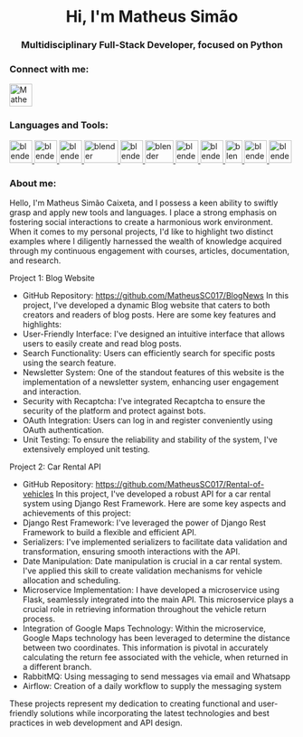 <h1 align="center">Hi, I'm Matheus Simão</h1>
<h3 align="center">Multidisciplinary Full-Stack Developer, focused on Python</h3>

<h3 align="left">Connect with me:</h3>

<p align="left">
  <a href="https://www.linkedin.com/in/matheussimaocaixeta/" target="blank"><img align="center" src="https://github.com/MatheusSC017/MatheusSC017/assets/101995486/6680758b-0ce2-465e-a871-610a57fe9d10" alt="Matheus Simão" height="40" width="40" /></a>
</p>

<h3 align="left">Languages and Tools:</h3>
<p align="left"> 
  <a href="https://www.python.org/" target="_blank" rel="noreferrer"> 
    <img src="https://github.com/MatheusSC017/MatheusSC017/assets/101995486/1b0102fe-2335-4df7-bce9-65bd66002aec" alt="blender" width="40" height="40"/>
  </a>
  
  <a href="https://www.djangoproject.com/" target="_blank" rel="noreferrer"> 
    <img src="https://github.com/MatheusSC017/MatheusSC017/assets/101995486/021a83a6-5324-4394-997b-b392d0b966ff" alt="blender" width="40" height="40"/>
  </a>
  
  <a href="https://flask.palletsprojects.com/en/3.0.x/" target="_blank" rel="noreferrer"> 
    <img src="https://github.com/MatheusSC017/MatheusSC017/assets/101995486/9c760f53-1c75-44d8-b9ba-4b2c2e52fc69" alt="blender" width="40" height="40"/>
  </a>
  
  <a href="https://scikit-learn.org/stable/" target="_blank" rel="noreferrer"> 
    <img src="https://github.com/MatheusSC017/MatheusSC017/assets/101995486/512171ba-6eca-4f70-9c06-bdbfacb062f0" alt="blender" width="60" height="40"/>
  </a>
  
  <a href="https://numpy.org/" target="_blank" rel="noreferrer"> 
    <img src="https://github.com/MatheusSC017/MatheusSC017/assets/101995486/ce9ddb5e-61f5-4f78-b7e8-cb2da15509cf" alt="blender" width="40" height="40"/>
  </a>
  
  <a href="https://pandas.pydata.org/" target="_blank" rel="noreferrer"> 
    <img src="https://github.com/MatheusSC017/MatheusSC017/assets/101995486/98dcf63e-4980-42fc-8083-c0ece8d3cd5f" alt="blender" width="50" height="40"/>
  </a>
  
  <a href="https://developer.mozilla.org/pt-BR/docs/Web/JavaScript" target="_blank" rel="noreferrer"> 
    <img src="https://github.com/MatheusSC017/MatheusSC017/assets/101995486/d568f8ec-73eb-4c6e-928a-ad69d51b5495" alt="blender" width="40" height="40"/>
  </a>
  
  <a href="https://developer.mozilla.org/pt-BR/docs/Web/HTML" target="_blank" rel="noreferrer"> 
    <img src="https://github.com/MatheusSC017/MatheusSC017/assets/101995486/fa651323-8cea-48c5-8c32-1b7c11f0d6d6" alt="blender" width="40" height="40"/>
  </a>
  
  <a href="https://developer.mozilla.org/pt-BR/docs/Web/CSS" target="_blank" rel="noreferrer"> 
    <img src="https://github.com/MatheusSC017/MatheusSC017/assets/101995486/e142ec60-8836-4d71-91dd-7feabb08d11c" alt="blender" width="30" height="40"/>
  </a>
  
  <a href="https://www.docker.com/" target="_blank" rel="noreferrer"> 
    <img src="https://github.com/MatheusSC017/MatheusSC017/assets/101995486/1e0540d1-2029-4991-b631-9ced69e4cadc" alt="blender" width="40" height="40"/>
  </a>
  
  <a href="https://www.rabbitmq.com/" target="_blank" rel="noreferrer"> 
    <img src="https://github.com/MatheusSC017/MatheusSC017/assets/101995486/a87c3385-0a0c-4f42-8c60-4ae4863490db" alt="blender" width="40" height="40"/>
  </a>
</p>

<h3 align="left">About me:</h3>

Hello, I'm Matheus Simão Caixeta, and I possess a keen ability to swiftly grasp and
apply new tools and languages. I place a strong emphasis on fostering social
interactions to create a harmonious work environment.
When it comes to my personal projects, I'd like to highlight two distinct examples where
I diligently harnessed the wealth of knowledge acquired through my continuous
engagement with courses, articles, documentation, and research.

Project 1: Blog Website
- GitHub Repository: https://github.com/MatheusSC017/BlogNews
In this project, I've developed a dynamic Blog website that caters to both creators and
readers of blog posts. Here are some key features and highlights:
- User-Friendly Interface: I've designed an intuitive interface that allows users to easily
create and read blog posts.
- Search Functionality: Users can efficiently search for specific posts using the search
feature.
- Newsletter System: One of the standout features of this website is the
implementation of a newsletter system, enhancing user engagement and interaction.
- Security with Recaptcha: I've integrated Recaptcha to ensure the security of the
platform and protect against bots.
- OAuth Integration: Users can log in and register conveniently using OAuth
authentication.
- Unit Testing: To ensure the reliability and stability of the system, I've extensively
employed unit testing.

Project 2: Car Rental API
- GitHub Repository: https://github.com/MatheusSC017/Rental-of-vehicles
In this project, I've developed a robust API for a car rental system using Django Rest
Framework. Here are some key aspects and achievements of this project:
- Django Rest Framework: I've leveraged the power of Django Rest Framework to build
a flexible and efficient API.
- Serializers: I've implemented serializers to facilitate data validation and
transformation, ensuring smooth interactions with the API.
- Date Manipulation: Date manipulation is crucial in a car rental system. I've applied this
skill to create validation mechanisms for vehicle allocation and scheduling.
 -  Microservice Implementation: I have developed a microservice using Flask, seamlessly integrated into the main API. This microservice plays a crucial role in retrieving information throughout the vehicle return process.
-   Integration of Google Maps Technology: Within the microservice, Google Maps technology has been leveraged to determine the distance between two coordinates. This information is pivotal in accurately calculating the return fee associated with the vehicle, when returned in a different branch.
-   RabbitMQ: Using messaging to send messages via email and Whatsapp
-   Airflow: Creation of a daily workflow to supply the messaging system

These projects represent my dedication to creating functional and user-friendly solutions
while incorporating the latest technologies and best practices in web development and
API design.

